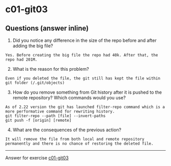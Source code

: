 # c01-git03

## Questions (answer inline)

1. Did you notice any difference in the size of the repo before and after adding the big file?
```
Yes. Before creating the big file the repo had 40k. After that, the repo had 201M. 
```

2. What is the reason for this problem?
```
Even if you deleted the file, the git still has kept the file within git folder (/.git/objects)
```

3. How do you remove something from Git history after it is pushed to the remote repository? Which commands would you use? 
```
As of 2.22 version the git has launched filter-repo command which is a more performative command for rewriting history.
git filter-repo --path [file] --invert-paths
git push -f [origin] [remote]
```

4. What are the consequences of the previous action?
```
It will remove the file from both local and remote repository permanently and there is no chance of restoring the deleted file.
```

***
Answer for exercise [c01-git03](https://github.com/devopsacademyau/academy/blob/23cc1dfa31e85651e3cdc1b0ef38da21518841ba/classes/01class/exercises/c01-git03/README.md)